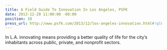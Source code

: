 ```yaml
---
title: A Field Guide To Innovation In Los Angeles, PSFK
date: 2013-12-20 11:00:00 -08:00
position: 10
press_url: http://www.psfk.com/2013/12/los-angeles-innovation.html#!ql6IG
---
```


In L.A. innovating means providing a better quality of life for the city’s inhabitants across public, private, and nonprofit sectors.
